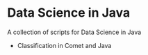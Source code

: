 # Data Science in Java
A collection of scripts for Data Science in Java

* Classification in Comet and Java
